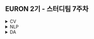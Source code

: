 ## EURON 2기 - 스터디팀 7주차
<details>
<summary>CV</summary>
<div markdown="1">       
  
  <br />
  
  | 주차 | 내용             | 발표자                               | 발표자료 |
| ---- | ---------------- | ------------------------------------ | -------- |
| 7    | cs231n 7주차     | 하수민, 민소연                       | [📚]()    |

<br />



## Requirements

❗️Local Environment (Jupyter Notebook) 가 아닌  `Google Colab` 을 이용해주세요. ( 미리 설치하실 것은 따로 없으며, Assignment 절차를 따라주시면 됩니다. )

<img width="848" alt="Screenshot 2021-03-21 at 19 53 57" src="https://user-images.githubusercontent.com/49134038/111903237-9086c680-8a84-11eb-8652-19a7668d106a.png">

‼️ 이번 과제부터는 assignment1이 아닌 **assignment2**를 진행합니다. 이전의 세팅 과정과 동일하게 assignment2를 다운받고 드라이브에 업로드하여 과제를 수행해주세요. 

> 자세한 내용은 https://cs231n.github.io/assignments2021/assignment2/ 의 `setup` 을 참고하세요 :)
<br />



## Assignment

* https://cs231n.github.io/assignments2021/assignment2/ 의 `Q1: Multi-Layer Fully Connected Neural Networks (16%)` 을 완료해주세요.

  💥 **Submission**

<br />



## Submission

> 명시된 파일을 구글 드라이브에서 다운받아 해당 `Week_7`  branch에 업로드하신 후 `pull request` 를 진행해주세요.
<br />



1. `BatchNormalization.ipynb` 을 완료하신 후, `.py` 파일로 변환해서 제출해주세요. (모든 cell을 하나의 py 파일에 합쳐주세요)
2. `Dropout.ipynb` 을 완료하신 후, `.py` 파일로 변환해서 제출해주세요. (모든 cell을 하나의 py 파일에 합쳐주세요)
3. `layers.py`
4. `fc_net.py`
5. `optim.py`

  
</div>
</details>

<details>
<summary>NLP</summary>
<div markdown="1">       


</div>
</details>

</div>
</details>

<details>
<summary>DA</summary>
<div markdown="1">       
  중간고사 휴식기간
  
 [캐글 : 건강보험에서 청구하는 개인 의료비 예측](https://www.kaggle.com/code/janiobachmann/patient-charges-clustering-and-regression/notebook)을 필사한 뒤 새로운 방법론, 모델 등에 대해 추가적으로 조사하고 pdf/ipynb 형식으로 정리해주시기 바랍니다. 



</div>
</details>
